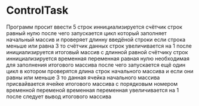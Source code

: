 # ControlTask
Программ просит ввести 5 строк
иннициализируется счётчик строк равный нулю
после чего запускается цикл который заполняет начальный массив и проверяет длинну введёной строки 
если строка меньше или равна 3 то счётчик данных строк увеличивается на 1
после инициализируется итоговый массив с длинной равной счётчику строк
иннициализируется временная переменная равная нулю необходимая для заполнения итогового массива
после чего запускается ещё один цикл в котором проверятся длина строк начального массива
и если они равны или меньше 3 то
данная ячейка начального массива присвайвается ячейке итогового массива с порядковым номером временной переменой
временная переменная увеличивается на 1
после следует вывод итогового массива